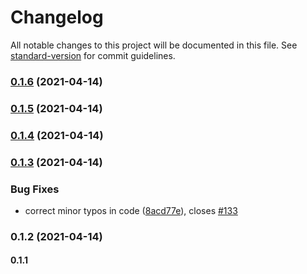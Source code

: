 # Changelog

All notable changes to this project will be documented in this file. See [standard-version](https://github.com/conventional-changelog/standard-version) for commit guidelines.

### [0.1.6](https://github.com/josemasf/job-list-and-filter/compare/v0.1.5...v0.1.6) (2021-04-14)

### [0.1.5](https://github.com/josemasf/job-list-and-filter/compare/v0.1.4...v0.1.5) (2021-04-14)

### [0.1.4](https://github.com/josemasf/job-list-and-filter/compare/v0.1.3...v0.1.4) (2021-04-14)

### [0.1.3](https://github.com/josemasf/job-list-and-filter/compare/v0.1.2...v0.1.3) (2021-04-14)


### Bug Fixes

* correct minor typos in code ([8acd77e](https://github.com/josemasf/job-list-and-filter/commit/8acd77eaa7673a11ed33fe4afe5d2a16b96001ec)), closes [#133](https://github.com/josemasf/job-list-and-filter/issues/133)

### 0.1.2 (2021-04-14)

#### 0.1.1
